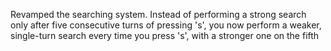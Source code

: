 Revamped the searching system. Instead of performing a strong search only after
five consecutive turns of pressing 's', you now perform a weaker, single-turn
search every time you press 's', with a stronger one on the fifth
